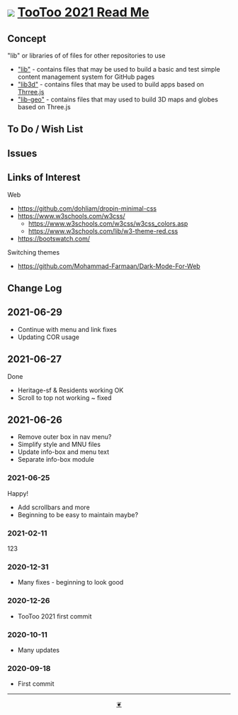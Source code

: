 # [![](https://pushme-pullyou.github.io/tootoo-2021/lib/assets/icons/mark-github.svg )](https://github.com/pushme-pullyou/tootoo-2021/ "Source code on GitHub" )  [TooToo 2021 Read Me]( https://pushme-pullyou.github.io/tootoo-2021/#README.md)


<!--@@@
<div style=height:300px;overflow:hidden;width:100%;resize:both; ><iframe src=https://pushme-pullyou.github.io/tootoo-2021/lib3d/map/ height=100% width=100% ></iframe></div>
_"Map": in lib3d_

### Full Screen: ["Map": in lib3d]( https://pushme-pullyou.github.io/tootoo-2021/lib3d/map/ )
@@@-->

## Concept

"lib" or libraries of of files for other repositories to use

* ["lib"]( https://pushme-pullyou.github.io/tootoo-2021/#lib/README.md ) - contains files that may be used to build a basic and test simple content management system for GitHub pages
* ["lib3d"]( https://pushme-pullyou.github.io/tootoo-2021/#lib3d/README.md ) - contains files that may be used to build apps based on [Thrree.js]( https://threejs.org )
* ["lib-geo"]( https://pushme-pullyou.github.io/tootoo-2021/#lib-geo/README.md ) - contains files that may used to build 3D maps and globes based on Three.js


## To Do / Wish List


## Issues


## Links of Interest

Web

* https://github.com/dohliam/dropin-minimal-css
* https://www.w3schools.com/w3css/
    * https://www.w3schools.com/w3css/w3css_colors.asp
    * https://www.w3schools.com/lib/w3-theme-red.css
* https://bootswatch.com/

Switching themes

* https://github.com/Mohammad-Farmaan/Dark-Mode-For-Web


## Change Log

## 2021-06-29

* Continue with menu and link fixes
* Updating COR usage

## 2021-06-27

Done

* Heritage-sf & Residents working OK
* Scroll to top not working ~ fixed

## 2021-06-26

* Remove outer box in nav menu?
* Simplify style and MNU files
* Update info-box and menu text
* Separate info-box module

### 2021-06-25

Happy!

* Add scrollbars and more
* Beginning to be easy to maintain maybe?

### 2021-02-11

123

### 2020-12-31

* Many fixes - beginning to look good

### 2020-12-26

* TooToo 2021 first commit

### 2020-10-11

* Many updates

### 2020-09-18

* First commit


***

<center><a href=javascript:window.main.scrollTo(0,0); class=aDingbat > ❦ </a></center>

